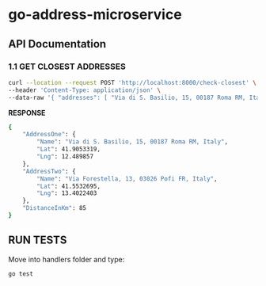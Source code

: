 # go-address-microservice

## API Documentation

### 1.1 GET CLOSEST ADDRESSES
```bash
curl --location --request POST 'http://localhost:8000/check-closest' \
--header 'Content-Type: application/json' \
--data-raw '{ "addresses": [ "Via di S. Basilio, 15, 00187 Roma RM, Italy", "Via Forestella, 13, 03026 Pofi FR, Italy", "Address C", "Address D"]}'
```
**RESPONSE**
```bash
{
    "AddressOne": {
        "Name": "Via di S. Basilio, 15, 00187 Roma RM, Italy",
        "Lat": 41.9053319,
        "Lng": 12.489857
    },
    "AddressTwo": {
        "Name": "Via Forestella, 13, 03026 Pofi FR, Italy",
        "Lat": 41.5532695,
        "Lng": 13.4022403
    },
    "DistanceInKm": 85
}
```

## RUN TESTS
Move into handlers folder and type:
```bash
go test
```